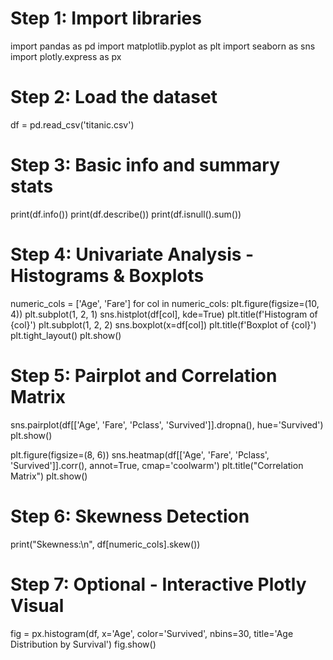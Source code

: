 # Step 1: Import libraries
import pandas as pd
import matplotlib.pyplot as plt
import seaborn as sns
import plotly.express as px

# Step 2: Load the dataset
df = pd.read_csv('titanic.csv')

# Step 3: Basic info and summary stats
print(df.info())
print(df.describe())
print(df.isnull().sum())

# Step 4: Univariate Analysis - Histograms & Boxplots
numeric_cols = ['Age', 'Fare']
for col in numeric_cols:
    plt.figure(figsize=(10, 4))
    plt.subplot(1, 2, 1)
    sns.histplot(df[col], kde=True)
    plt.title(f'Histogram of {col}')
    plt.subplot(1, 2, 2)
    sns.boxplot(x=df[col])
    plt.title(f'Boxplot of {col}')
    plt.tight_layout()
    plt.show()

# Step 5: Pairplot and Correlation Matrix
sns.pairplot(df[['Age', 'Fare', 'Pclass', 'Survived']].dropna(), hue='Survived')
plt.show()

plt.figure(figsize=(8, 6))
sns.heatmap(df[['Age', 'Fare', 'Pclass', 'Survived']].corr(), annot=True, cmap='coolwarm')
plt.title("Correlation Matrix")
plt.show()

# Step 6: Skewness Detection
print("Skewness:\n", df[numeric_cols].skew())

# Step 7: Optional - Interactive Plotly Visual
fig = px.histogram(df, x='Age', color='Survived', nbins=30, title='Age Distribution by Survival')
fig.show()
